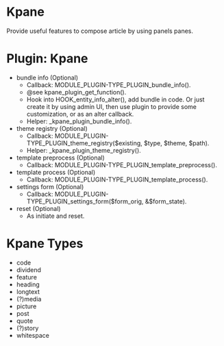 Kpane
=====
Provide useful features to compose article by using panels panes.

Plugin: Kpane
=============

* bundle info (Optional)
    - Callback: MODULE_PLUGIN-TYPE_PLUGIN_bundle_info().
    - @see kpane_plugin_get_function().
    - Hook into HOOK_entity_info_alter(), add bundle in code.
    Or just create it by using admin UI, then use plugin to provide some customization, or as an alter callback.
    - Helper: _kpane_plugin_bundle_info().
* theme registry (Optional)
    - Callback: MODULE_PLUGIN-TYPE_PLUGIN_theme_registry($existing, $type, $theme, $path).
    - Helper: _kpane_plugin_theme_registry().
* template preprocess (Optional)
    - Callback: MODULE_PLUGIN-TYPE_PLUGIN_template_preprocess().
* template process (Optional)
    - Callback: MODULE_PLUGIN-TYPE_PLUGIN_template_process().
* settings form (Optional)
    - Callback: MODULE_PLUGIN-TYPE_PLUGIN_settings_form($form_orig, &$form_state).
* reset (Optional)
    - As initiate and reset.

Kpane Types
===========
* code
* dividend
* feature
* heading
* longtext
* (?)media
* picture
* post
* quote
* (?)story
* whitespace
